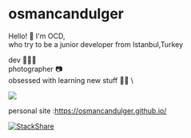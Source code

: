 # osmancandulger


Hello! 🤙 I'm OCD,\
who try to be a junior developer from Istanbul,Turkey 

dev 👨🏻‍💻\
photographer 📷\
obsessed with learning new stuff 🏃🏻 \

![](https://komarev.com/ghpvc/?username=osmancandulger&color=blue)


personal site :https://osmancandulger.github.io/

[![StackShare](http://img.shields.io/badge/tech-stack-0690fa.svg?style=flat)](https://stackshare.io/osmancandulger/my-stack)
